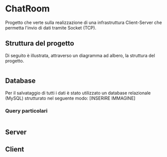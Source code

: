 # ChatRoom

Progetto che verte sulla realizzazione di una infrastruttura Client-Server che permetta l'invio di dati tramite Socket (TCP).

## Struttura del progetto
Di seguito è illustrata, attraverso un diagramma ad albero, la struttura del progetto. 

```

```

## Database
Per il salvataggio di tutti i dati è stato utilizzato un database relazionale (MySQL) strutturato nel seguente modo:
[INSERIRE IMMAGINE]

### Query particolari
```

```

## Server

## Client
